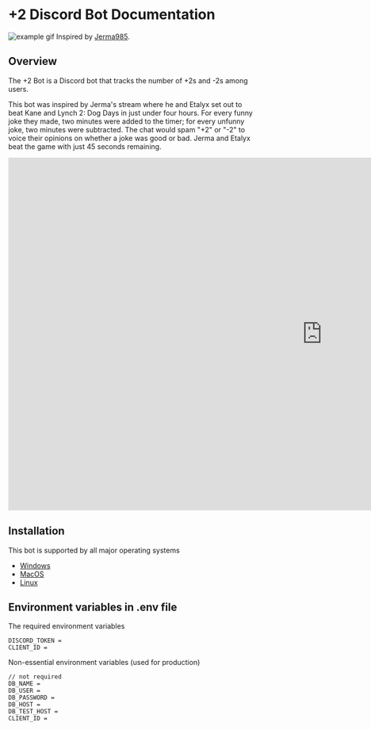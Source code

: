 # +2 Discord Bot Documentation

![example gif](./example.gif)
Inspired by [Jerma985](https://www.twitch.tv/jerma985).

## Overview
The +2 Bot is a Discord bot that tracks the number of +2s and -2s among users.

This bot was inspired by Jerma's stream where he and Etalyx set out to beat Kane and Lynch 2: Dog Days in just under four hours. For every funny joke they made, two minutes were added to the timer; for every unfunny joke, two minutes were subtracted. The chat would spam "+2" or "-2" to voice their opinions on whether a joke was good or bad. Jerma and Etalyx beat the game with just 45 seconds remaining.

<iframe width="1266" height="712" src="https://www.youtube.com/embed/KSp3Q_jvGGs" title="The Kane and Lynch Challenge" frameborder="0" allow="accelerometer; autoplay; clipboard-write; encrypted-media; gyroscope; picture-in-picture; web-share" referrerpolicy="strict-origin-when-cross-origin" allowfullscreen></iframe>

## Installation
This bot is supported by all major operating systems

 - [Windows](installation/Windows.md)
 - [MacOS](installation/MacOS.md)
 - [Linux](installation/Ubuntu.md)

## Environment variables in .env file
The required environment variables

```
DISCORD_TOKEN =
CLIENT_ID = 
```

Non-essential environment variables (used for production)
```
// not required
DB_NAME = 
DB_USER = 
DB_PASSWORD = 
DB_HOST = 
DB_TEST_HOST = 
CLIENT_ID = 
```
